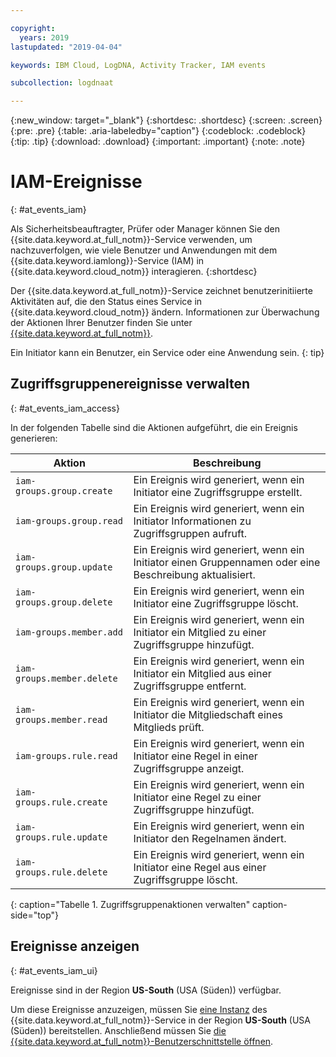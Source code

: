 ```yaml
---

copyright:
  years: 2019
lastupdated: "2019-04-04"

keywords: IBM Cloud, LogDNA, Activity Tracker, IAM events

subcollection: logdnaat

---
```


{:new_window: target="_blank"}
{:shortdesc: .shortdesc}
{:screen: .screen}
{:pre: .pre}
{:table: .aria-labeledby="caption"}
{:codeblock: .codeblock}
{:tip: .tip}
{:download: .download}
{:important: .important}
{:note: .note}


# IAM-Ereignisse
{: #at_events_iam}

Als Sicherheitsbeauftragter, Prüfer oder Manager können Sie den {{site.data.keyword.at_full_notm}}-Service verwenden, um nachzuverfolgen, wie viele Benutzer und Anwendungen mit dem {{site.data.keyword.iamlong}}-Service (IAM) in {{site.data.keyword.cloud_notm}} interagieren.
{:shortdesc}

Der {{site.data.keyword.at_full_notm}}-Service zeichnet benutzerinitiierte Aktivitäten auf, die den Status eines Service in {{site.data.keyword.cloud_notm}} ändern. Informationen zur Überwachung der Aktionen Ihrer Benutzer finden Sie unter [{{site.data.keyword.at_full_notm}}](/docs/services/Activity-Tracker-with-LogDNA?topic=logdnaat-getting-started#getting-started).  

Ein Initiator kann ein Benutzer, ein Service oder eine Anwendung sein.
{: tip}

## Zugriffsgruppenereignisse verwalten
{: #at_events_iam_access}

In der folgenden Tabelle sind die Aktionen aufgeführt, die ein Ereignis generieren: 

| Aktion   | Beschreibung |
|----------|---------|
| `iam-groups.group.create`   | Ein Ereignis wird generiert, wenn ein Initiator eine Zugriffsgruppe erstellt. | 
| `iam-groups.group.read`     | Ein Ereignis wird generiert, wenn ein Initiator Informationen zu Zugriffsgruppen aufruft. |
| `iam-groups.group.update`   | Ein Ereignis wird generiert, wenn ein Initiator einen Gruppennamen oder eine Beschreibung aktualisiert. |
| `iam-groups.group.delete`   | Ein Ereignis wird generiert, wenn ein Initiator eine Zugriffsgruppe löscht. |
| `iam-groups.member.add`     | Ein Ereignis wird generiert, wenn ein Initiator ein Mitglied zu einer Zugriffsgruppe hinzufügt. |
| `iam-groups.member.delete`  | Ein Ereignis wird generiert, wenn ein Initiator ein Mitglied aus einer Zugriffsgruppe entfernt. |
| `iam-groups.member.read`    | Ein Ereignis wird generiert, wenn ein Initiator die Mitgliedschaft eines Mitglieds prüft. |
| `iam-groups.rule.read`      | Ein Ereignis wird generiert, wenn ein Initiator eine Regel in einer Zugriffsgruppe anzeigt. |
| `iam-groups.rule.create`    | Ein Ereignis wird generiert, wenn ein Initiator eine Regel zu einer Zugriffsgruppe hinzufügt. |
| `iam-groups.rule.update`    | Ein Ereignis wird generiert, wenn ein Initiator den Regelnamen ändert. |
| `iam-groups.rule.delete`    | Ein Ereignis wird generiert, wenn ein Initiator eine Regel aus einer Zugriffsgruppe löscht. |
{: caption="Tabelle 1. Zugriffsgruppenaktionen verwalten" caption-side="top"} 




## Ereignisse anzeigen
{: #at_events_iam_ui}

Ereignisse sind in der Region **US-South** (USA (Süden)) verfügbar.  

Um diese Ereignisse anzuzeigen, müssen Sie [eine Instanz](/docs/services/Activity-Tracker-with-LogDNA?topic=logdnaat-provision#provision) des {{site.data.keyword.at_full_notm}}-Service in der Region **US-South** (USA (Süden)) bereitstellen. Anschließend müssen Sie [die {{site.data.keyword.at_full_notm}}-Benutzerschnittstelle öffnen](/docs/services/Activity-Tracker-with-LogDNA?topic=logdnaat-launch#launch_step2).  


